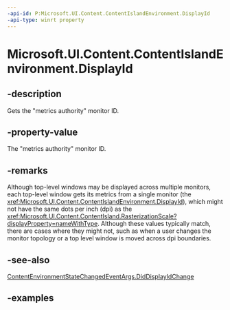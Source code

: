 ```yaml
---
-api-id: P:Microsoft.UI.Content.ContentIslandEnvironment.DisplayId
-api-type: winrt property
---
```


# Microsoft.UI.Content.ContentIslandEnvironment.DisplayId

<!--
public Microsoft.UI.DisplayId DisplayId { get; }
-->

## -description

Gets the "metrics authority" monitor ID.

## -property-value

The "metrics authority" monitor ID.

## -remarks

Although top-level windows may be displayed across multiple monitors, each top-level window gets its metrics from a single monitor (the <xref:Microsoft.UI.Content.ContentIslandEnvironment.DisplayId>), which might not have the same dots per inch (dpi) as the <xref:Microsoft.UI.Content.ContentIsland.RasterizationScale?displayProperty=nameWithType>. Although these values typically match, there are cases where they might not, such as when a user changes the monitor topology or a top level window is moved across dpi boundaries.

## -see-also

[ContentEnvironmentStateChangedEventArgs.DidDisplayIdChange](contentenvironmentstatechangedeventargs_diddisplayidchange.md)

## -examples
